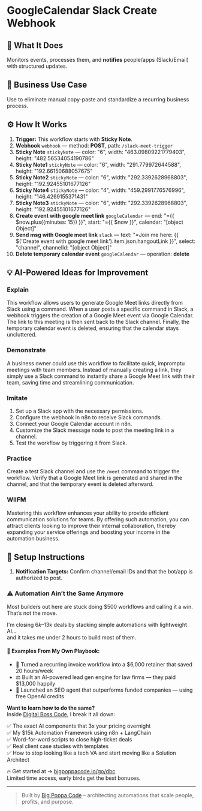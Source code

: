 # GoogleCalendar Slack Create Webhook
  ## 🚀 What It Does
  Monitors events, processes them, and **notifies** people/apps (Slack/Email) with structured updates.
  
  ## 💼 Business Use Case
  Use to eliminate manual copy-paste and standardize a recurring business process.
  
  ## ⚙️ How It Works
  1. **Trigger:** This workflow starts with **Sticky Note**.
  2. **Webhook** `webhook` — method: **POST**, path: `/slack-meet-trigger`
3. **Sticky Note** `stickyNote` — color: "6", width: "463.09809221779403", height: "482.56534054190786"
4. **Sticky Note1** `stickyNote` — color: "6", width: "291.779972644588", height: "192.66150688057675"
5. **Sticky Note2** `stickyNote` — color: "6", width: "292.3392628968803", height: "192.92455101677126"
6. **Sticky Note4** `stickyNote` — color: "4", width: "459.2991776576996", height: "146.4269155371431"
7. **Sticky Note3** `stickyNote` — color: "6", width: "292.3392628968803", height: "192.92455101677126"
8. **Create event with google meet link** `googleCalendar` — end: "={{ $now.plus({minutes: 15}) }}", start: "={{ $now }}", calendar: "[object Object]"
9. **Send msg with Google meet link** `slack` — text: "=Join me here: {{ $('Create event with google meet link').item.json.hangoutLink }}", select: "channel", channelId: "[object Object]"
10. **Delete temporary calendar event** `googleCalendar` — operation: **delete**
  
  ## 💡 AI-Powered Ideas for Improvement
  ### Explain
This workflow allows users to generate Google Meet links directly from Slack using a command. When a user posts a specific command in Slack, a webhook triggers the creation of a Google Meet event via Google Calendar. The link to this meeting is then sent back to the Slack channel. Finally, the temporary calendar event is deleted, ensuring that the calendar stays uncluttered.

### Demonstrate
A business owner could use this workflow to facilitate quick, impromptu meetings with team members. Instead of manually creating a link, they simply use a Slack command to instantly share a Google Meet link with their team, saving time and streamlining communication.

### Imitate
1. Set up a Slack app with the necessary permissions.
2. Configure the webhook in n8n to receive Slack commands.
3. Connect your Google Calendar account in n8n.
4. Customize the Slack message node to post the meeting link in a channel.
5. Test the workflow by triggering it from Slack.

### Practice
Create a test Slack channel and use the `/meet` command to trigger the workflow. Verify that a Google Meet link is generated and shared in the channel, and that the temporary event is deleted afterward.

### WIIFM
Mastering this workflow enhances your ability to provide efficient communication solutions for teams. By offering such automation, you can attract clients looking to improve their internal collaboration, thereby expanding your service offerings and boosting your income in the automation business.
  
  ## 🔧 Setup Instructions
  1. **Notification Targets:** Confirm channel/email IDs and that the bot/app is authorized to post.
  
### ⚠️ Automation Ain’t the Same Anymore

Most builders out here are stuck doing $500 workflows and calling it a win.  
That’s not the move.  

I'm closing $6k–$13k deals by stacking simple automations with lightweight AI...  
and it takes me under 2 hours to build most of them.

#### 🧠 Examples From My Own Playbook:
- 🔁 Turned a recurring invoice workflow into a $6,000 retainer that saved 20 hours/week  
- ⚖️ Built an AI-powered lead gen engine for law firms — they paid $13,000 happily  
- 🚀 Launched an SEO agent that outperforms funded companies — using free OpenAI credits  

**Want to learn how to do the same?**  
Inside [Digital Boss Code](https://bigpoppacode.io/go/dbc), I break it all down:

✅ The exact AI components that 3x your pricing overnight  
✅ My $15k Automation Framework using n8n + LangChain  
✅ Word-for-word scripts to close high-ticket deals  
✅ Real client case studies with templates  
✅ How to stop looking like a tech VA and start moving like a Solution Architect  

🔥 Get started at → [bigpoppacode.io/go/dbc](https://bigpoppacode.io/go/dbc)  
Limited time access, early birds get the best bonuses.

---
> Built by [Big Poppa Code](https://bigpoppacode.io) – architecting automations that scale people, profits, and purpose.
  